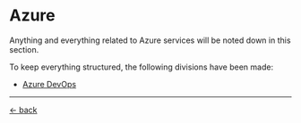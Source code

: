 # Azure
Anything and everything related to Azure services will be noted down in this section.

To keep everything structured, the following divisions have been made:
- [Azure DevOps](azure-devops\index)



---

[&larr; back](../index.md)
